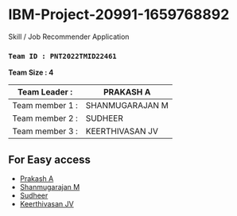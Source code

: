 # IBM-Project-20991-1659768892
Skill / Job Recommender Application

###  __`Team ID : PNT2022TMID22461`__


__Team Size : 4__


|Team Leader :| PRAKASH A|
| ------------|---------------|              
|Team member 1 :| SHANMUGARAJAN M|
|Team member 2 :| SUDHEER |
|Team member 3 :| KEERTHIVASAN JV|

## For Easy access

- [Prakash A](https://github.com/IBM-EPBL/IBM-Project-20991-1659768892/tree/master/Assignment/Prakash_113119UG04070%20(Team%20Lead))
- [Shanmugarajan M](https://github.com/IBM-EPBL/IBM-Project-20991-1659768892/tree/master/Assignment/Shanmugarajan%20M_113119UG0497)
- [Sudheer](https://github.com/IBM-EPBL/IBM-Project-20991-1659768892/tree/master/Assignment/sudhher_113119UG04100)
- [Keerthivasan JV](https://github.com/IBM-EPBL/IBM-Project-20991-1659768892/tree/master/Assignment/Keerthivasan%20J%20V)
